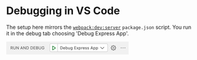 # Debugging in VS Code

The setup here mirrors the [`webpack:dev:server`](https://github.com/bbc/simorgh/blob/2944b327aac6fa22a8b5474d24e48fb631728431/package.json#L65) `package.json` script. You run it in the debug tab choosing 'Debug Express App'.

![A picture of the button to start debugging in VS Code](vscode-debug.png)
